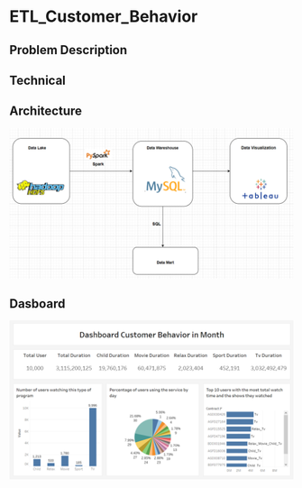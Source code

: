# ETL_Customer_Behavior
## Problem Description
## Technical
## Architecture
![Architecture](image/Architecture.png)
## Dasboard
![Dashboard](image/Dashboard.png)
